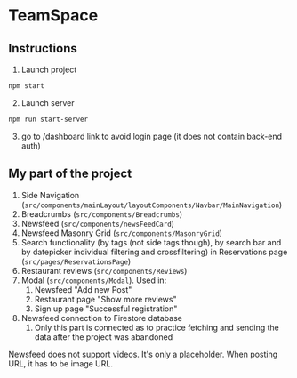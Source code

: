 # TeamSpace

## Instructions
1. Launch project 
```bash
npm start
```

2. Launch server
```bash
npm run start-server
```

3. go to /dashboard link to avoid login page (it does not contain back-end auth)

## My part of the project

1. Side Navigation (`src/components/mainLayout/layoutComponents/Navbar/MainNavigation`)
2. Breadcrumbs (`src/components/Breadcrumbs`)
3. Newsfeed (`src/components/newsFeedCard`)
4. Newsfeed Masonry Grid (`src/components/MasonryGrid`)
5. Search functionality (by tags (not side tags though), by search bar and by datepicker individual filtering and crossfiltering) in Reservations page (`src/pages/ReservationsPage`)
6. Restaurant reviews (`src/components/Reviews`)
7. Modal (`src/components/Modal`). Used in:
      1. Newsfeed "Add new Post"
      2. Restaurant page "Show more reviews"
      3. Sign up page "Successful registration"
8. Newsfeed connection to Firestore database
      1. Only this part is connected as to practice fetching and sending the data after the project was abandoned
      
Newsfeed does not support videos. It's only a placeholder. When posting URL, it has to be image URL.
